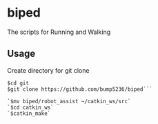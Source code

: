# biped
The scripts for Running and Walking

## Usage
Create directory for git clone

```$mkdir ~/git  
$cd git  
$git clone https://github.com/bump5236/biped```

`$mv biped/robot_assist ~/catkin_ws/src`  
`$cd catkin_ws`  
`$catkin_make`
